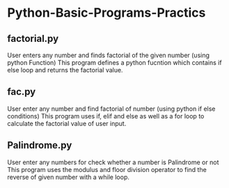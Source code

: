 # Python-Basic-Programs-Practics

## factorial.py 

User enters any number and finds factorial of the given number (using python Function)
This program defines a python fucntion which contains if else loop and returns the factorial value.

## fac.py

User enter any number and find factorial of number (using python if else conditions)
This program uses if, elif and else as well as a for loop to calculate the factorial value of user input.

## Palindrome.py

User enter any numbers for check whether a number is Palindrome or not
This program uses the modulus and floor division operator to find the reverse of given number with a while loop.

